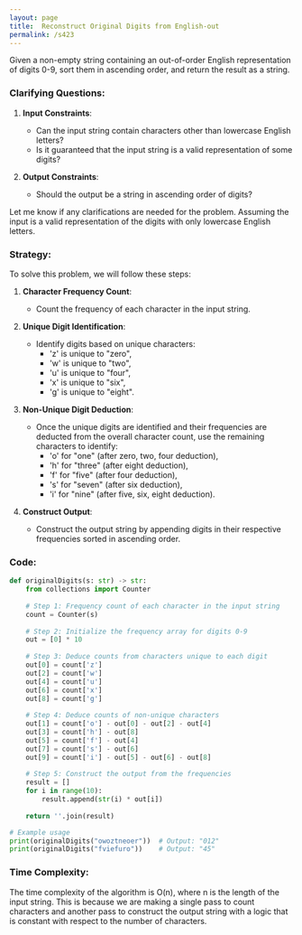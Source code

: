 ```yaml
---
layout: page
title:  Reconstruct Original Digits from English-out
permalink: /s423
---
```

Given a non-empty string containing an out-of-order English representation of digits 0-9, sort them in ascending order, and return the result as a string.

### Clarifying Questions:
1. **Input Constraints**:
   - Can the input string contain characters other than lowercase English letters?
   - Is it guaranteed that the input string is a valid representation of some digits?

2. **Output Constraints**:
   - Should the output be a string in ascending order of digits?

Let me know if any clarifications are needed for the problem. Assuming the input is a valid representation of the digits with only lowercase English letters.

### Strategy:

To solve this problem, we will follow these steps:

1. **Character Frequency Count**:
   - Count the frequency of each character in the input string.

2. **Unique Digit Identification**:
   - Identify digits based on unique characters:
     - 'z' is unique to "zero",
     - 'w' is unique to "two",
     - 'u' is unique to "four",
     - 'x' is unique to "six",
     - 'g' is unique to "eight".
  
3. **Non-Unique Digit Deduction**:
   - Once the unique digits are identified and their frequencies are deducted from the overall character count, use the remaining characters to identify:
     - 'o' for "one" (after zero, two, four deduction),
     - 'h' for "three" (after eight deduction),
     - 'f' for "five" (after four deduction),
     - 's' for "seven" (after six deduction),
     - 'i' for "nine" (after five, six, eight deduction).

4. **Construct Output**:
   - Construct the output string by appending digits in their respective frequencies sorted in ascending order.

### Code:
```python
def originalDigits(s: str) -> str:
    from collections import Counter
    
    # Step 1: Frequency count of each character in the input string
    count = Counter(s)
    
    # Step 2: Initialize the frequency array for digits 0-9
    out = [0] * 10
    
    # Step 3: Deduce counts from characters unique to each digit
    out[0] = count['z']
    out[2] = count['w']
    out[4] = count['u']
    out[6] = count['x']
    out[8] = count['g']
    
    # Step 4: Deduce counts of non-unique characters
    out[1] = count['o'] - out[0] - out[2] - out[4]
    out[3] = count['h'] - out[8]
    out[5] = count['f'] - out[4]
    out[7] = count['s'] - out[6]
    out[9] = count['i'] - out[5] - out[6] - out[8]
    
    # Step 5: Construct the output from the frequencies
    result = []
    for i in range(10):
        result.append(str(i) * out[i])
    
    return ''.join(result)

# Example usage
print(originalDigits("owoztneoer"))  # Output: "012"
print(originalDigits("fviefuro"))    # Output: "45"
```

### Time Complexity:
The time complexity of the algorithm is O(n), where n is the length of the input string. This is because we are making a single pass to count characters and another pass to construct the output string with a logic that is constant with respect to the number of characters.